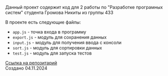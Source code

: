 ﻿Данный проект содержит код для 2 работы по "Разработке програмных систем" студента Громова Никиты из группы 433

В проекте есть следующие файлы:
- `app.js` - точка входа в программу
- `export.js` - модуль для сохранения данных
- `input.js` - модуль для получения ввода с консоли
- `sort.js` - модуль для сортировки данных
- `test.js` - модуль для запуска тестов

[Ссылка на репозитарий](https://github.com/Rb2PtCl6/node-console-sort-js) <br>
Создано 04.11.2024